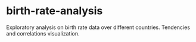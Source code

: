 # birth-rate-analysis

Exploratory analysis on birth rate data over different countries. Tendencies and correlations visualization.
